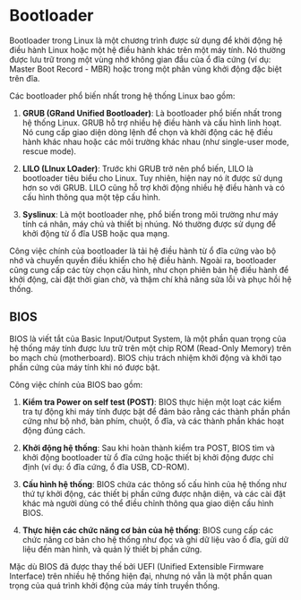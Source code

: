 # Bootloader

Bootloader trong Linux là một chương trình được sử dụng để khởi động hệ điều hành Linux hoặc một hệ điều hành khác trên một máy tính. Nó thường được lưu trữ trong một vùng nhớ không gian đầu của ổ đĩa cứng (ví dụ: Master Boot Record - MBR) hoặc trong một phân vùng khởi động đặc biệt trên đĩa.

Các bootloader phổ biến nhất trong hệ thống Linux bao gồm:

1. **GRUB (GRand Unified Bootloader)**: Là bootloader phổ biến nhất trong hệ thống Linux. GRUB hỗ trợ nhiều hệ điều hành và cấu hình linh hoạt. Nó cung cấp giao diện dòng lệnh để chọn và khởi động các hệ điều hành khác nhau hoặc các môi trường khác nhau (như single-user mode, rescue mode).

2. **LILO (LInux LOader)**: Trước khi GRUB trở nên phổ biến, LILO là bootloader tiêu biểu cho Linux. Tuy nhiên, hiện nay nó ít được sử dụng hơn so với GRUB. LILO cũng hỗ trợ khởi động nhiều hệ điều hành và có cấu hình thông qua một tệp cấu hình.

3. **Syslinux**: Là một bootloader nhẹ, phổ biến trong môi trường như máy tính cá nhân, máy chủ và thiết bị nhúng. Nó thường được sử dụng để khởi động từ ổ đĩa USB hoặc qua mạng.

Công việc chính của bootloader là tải hệ điều hành từ ổ đĩa cứng vào bộ nhớ và chuyển quyền điều khiển cho hệ điều hành. Ngoài ra, bootloader cũng cung cấp các tùy chọn cấu hình, như chọn phiên bản hệ điều hành để khởi động, cài đặt thời gian chờ, và thậm chí khả năng sửa lỗi và phục hồi hệ thống.

## BIOS

BIOS là viết tắt của Basic Input/Output System, là một phần quan trọng của hệ thống máy tính được lưu trữ trên một chip ROM (Read-Only Memory) trên bo mạch chủ (motherboard). BIOS chịu trách nhiệm khởi động và khởi tạo phần cứng của máy tính khi nó được bật.

Công việc chính của BIOS bao gồm:

1. **Kiểm tra Power on self test (POST)**: BIOS thực hiện một loạt các kiểm tra tự động khi máy tính được bật để đảm bảo rằng các thành phần phần cứng như bộ nhớ, bàn phím, chuột, ổ đĩa, và các thành phần khác hoạt động đúng cách.

2. **Khởi động hệ thống**: Sau khi hoàn thành kiểm tra POST, BIOS tìm và khởi động bootloader từ ổ đĩa cứng hoặc thiết bị khởi động được chỉ định (ví dụ: ổ đĩa cứng, ổ đĩa USB, CD-ROM).

3. **Cấu hình hệ thống**: BIOS chứa các thông số cấu hình của hệ thống như thứ tự khởi động, các thiết bị phần cứng được nhận diện, và các cài đặt khác mà người dùng có thể điều chỉnh thông qua giao diện cấu hình BIOS.

4. **Thực hiện các chức năng cơ bản của hệ thống**: BIOS cung cấp các chức năng cơ bản cho hệ thống như đọc và ghi dữ liệu vào ổ đĩa, gửi dữ liệu đến màn hình, và quản lý thiết bị phần cứng.

Mặc dù BIOS đã được thay thế bởi UEFI (Unified Extensible Firmware Interface) trên nhiều hệ thống hiện đại, nhưng nó vẫn là một phần quan trọng của quá trình khởi động của máy tính truyền thống.
